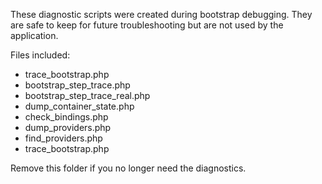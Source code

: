These diagnostic scripts were created during bootstrap debugging. They are safe to keep for future troubleshooting but are not used by the application.

Files included:
- trace_bootstrap.php
- bootstrap_step_trace.php
- bootstrap_step_trace_real.php
- dump_container_state.php
- check_bindings.php
- dump_providers.php
- find_providers.php
- trace_bootstrap.php

Remove this folder if you no longer need the diagnostics.
